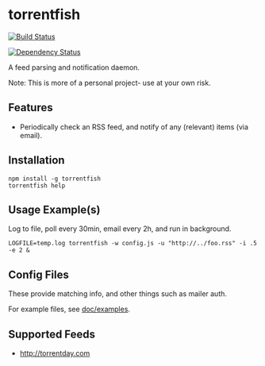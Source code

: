 # torrentfish

[![Build Status](https://travis-ci.org/brentlintner/torrentfish.svg?branch=master)](https://travis-ci.org/brentlintner/torrentfish)

[![Dependency Status](https://david-dm.org/brentlintner/torrentfish.svg)](https://david-dm.org/brentlintner/torrentfish)

A feed parsing and notification daemon.

Note: This is more of a personal project- use at your own risk.

## Features

* Periodically check an RSS feed, and notify of any (relevant) items (via email).

## Installation

    npm install -g torrentfish
    torrentfish help

## Usage Example(s)

Log to file, poll every 30min, email every 2h, and run in background.

    LOGFILE=temp.log torrentfish -w config.js -u "http://../foo.rss" -i .5 -e 2 &

## Config Files

These provide matching info, and other things such as mailer auth.

For example files, see [doc/examples](https://github.com/brentlintner/torrentfish/blob/master/doc/examples/dot.torrentfish.js).

## Supported Feeds

* http://torrentday.com
